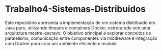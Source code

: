 # Trabalho4-Sistemas-Distribuidos
 Este repositório apresenta a implementação de um sistema distribuído em Java puro, utilizando threads e containers Docker, estruturado sob uma arquitetura mestre-escravo. O objetivo principal é explorar conceitos de paralelismo, comunicação entre componentes via middleware e integração com Docker para criar um ambiente eficiente e modula
